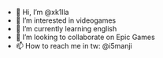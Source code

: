 - 👋 Hi, I’m @xk1lla
- 👀 I’m interested in videogames
- 🌱 I’m currently learning english 
- 💞️ I’m looking to collaborate on Epic Games
- 📫 How to reach me in tw: @i5manji
